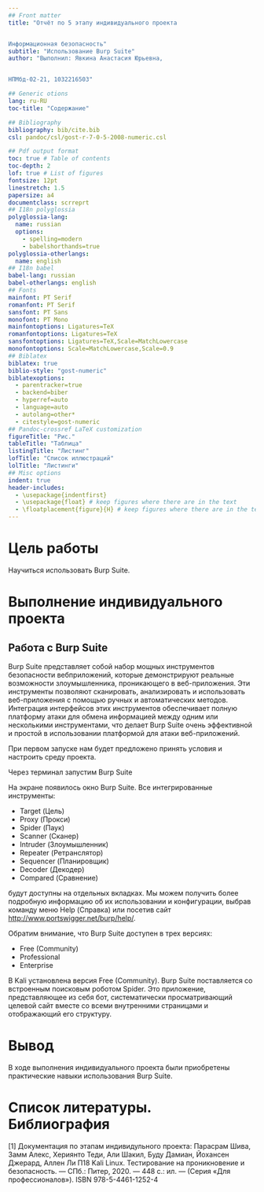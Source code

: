 ```yaml
---
## Front matter
title: "Отчёт по 5 этапу индивидуального проекта


Информационная безопасность"
subtitle: "Использование Burp Suite"
author: "Выполнил: Явкина Анастасия Юрьевна, 


НПМбд-02-21, 1032216503"

## Generic otions
lang: ru-RU
toc-title: "Содержание"

## Bibliography
bibliography: bib/cite.bib
csl: pandoc/csl/gost-r-7-0-5-2008-numeric.csl

## Pdf output format
toc: true # Table of contents
toc-depth: 2
lof: true # List of figures
fontsize: 12pt
linestretch: 1.5
papersize: a4
documentclass: scrreprt
## I18n polyglossia
polyglossia-lang:
  name: russian
  options:
	- spelling=modern
	- babelshorthands=true
polyglossia-otherlangs:
  name: english
## I18n babel
babel-lang: russian
babel-otherlangs: english
## Fonts
mainfont: PT Serif
romanfont: PT Serif
sansfont: PT Sans
monofont: PT Mono
mainfontoptions: Ligatures=TeX
romanfontoptions: Ligatures=TeX
sansfontoptions: Ligatures=TeX,Scale=MatchLowercase
monofontoptions: Scale=MatchLowercase,Scale=0.9
## Biblatex
biblatex: true
biblio-style: "gost-numeric"
biblatexoptions:
  - parentracker=true
  - backend=biber
  - hyperref=auto
  - language=auto
  - autolang=other*
  - citestyle=gost-numeric
## Pandoc-crossref LaTeX customization
figureTitle: "Рис."
tableTitle: "Таблица"
listingTitle: "Листинг"
lofTitle: "Список иллюстраций"
lolTitle: "Листинги"
## Misc options
indent: true
header-includes:
  - \usepackage{indentfirst}
  - \usepackage{float} # keep figures where there are in the text
  - \floatplacement{figure}{H} # keep figures where there are in the text
---
```


# Цель работы

Научиться использовать Burp Suite.


# Выполнение индивидуального проекта

## Работа с Burp Suite

Burp Suite представляет собой набор мощных инструментов безопасности вебприложений, которые демонстрируют реальные 
возможности злоумышленника, проникающего в веб-приложения. Эти инструменты позволяют сканировать, анализировать и 
использовать веб-приложения с помощью ручных и автоматических методов. Интеграция интерфейсов этих инструментов 
обеспечивает полную платформу атаки для обмена информацией между одним или несколькими инструментами, что делает 
Burp Suite очень эффективной и простой в использовании платформой для атаки веб-приложений.

При первом запуске нам будет предложено принять условия и настроить среду проекта.

Через терминал запустим Burp Suite


На экране появилось окно Burp Suite. Все интегрированные инструменты:

- Target (Цель) 
- Proxy (Прокси)
- Spider (Паук)
- Scanner (Сканер)
- Intruder (Злоумышленник)
- Repeater (Ретранслятор)
- Sequencer (Планировщик)
- Decoder (Декодер)
- Compared (Сравнение)

будут доступны на отдельных вкладках. Мы можем получить более подробную информацию об их использовании и конфигурации, 
выбрав команду меню Help (Справка) или посетив сайт http://www.portswigger.net/burp/help/.

Обратим внимание, что Burp Suite доступен в трех версиях: 

- Free (Community)
- Professional
- Enterprise

В Kali установлена версия Free (Community). Burp Suite поставляется со встроенным поисковым роботом Spider. 
Это приложение, представляющее из себя бот, систематически просматривающий целевой сайт вместе со всеми внутренними 
страницами и отображающий его структуру.

# Вывод

В ходе выполнения индивидуального проекта были приобретены практические навыки использования Burp Suite.

# Список литературы. Библиография

[1] Документация по этапам индивидульного проекта:  Парасрам Шива, Замм Алекс, Хериянто Теди, Али Шакил, Буду Дамиан, 
Йохансен Джерард, Аллен Ли П18 Kali Linux. Тестирование на проникновение и безопасность. — СПб.: Питер, 2020. — 448 с.: 
ил. — (Серия «Для профессионалов»). ISBN 978-5-4461-1252-4
